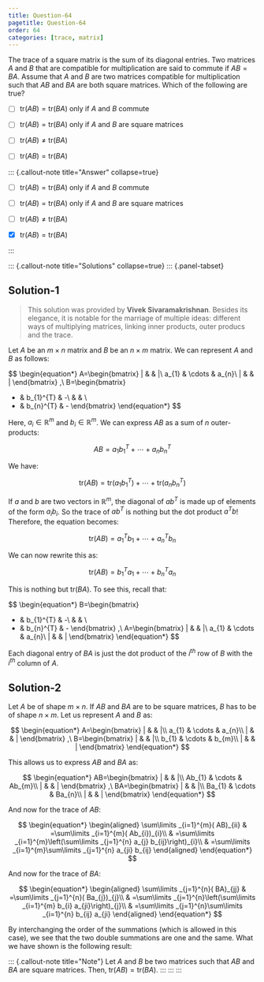 ```yaml
---
title: Question-64
pagetitle: Question-64
order: 64
categories: [trace, matrix]
---
```


The trace of a square matrix is the sum of its diagonal entries. Two matrices $\displaystyle A$ and $\displaystyle B$ that are compatible for multiplication are said to commute if $\displaystyle AB=BA$. Assume that $\displaystyle A$ and $\displaystyle B$ are two matrices compatible for multiplication such that $\displaystyle AB$ and $\displaystyle BA$ are both square matrices. Which of the following are true?

- [ ] $\displaystyle \text{tr}( AB) =\text{tr}( BA)$ only if $\displaystyle A$ and $\displaystyle B$ commute

- [ ] $\displaystyle \text{tr}( AB) =\text{tr}( BA)$ only if $\displaystyle A$ and $\displaystyle B$ are square matrices

- [ ] $\displaystyle \text{tr}( AB) \neq \text{tr}( BA)$

- [ ] $\displaystyle \text{tr}( AB) =\text{tr}( BA)$

::: {.callout-note title="Answer" collapse=true}

- [ ] $\displaystyle \text{tr}( AB) =\text{tr}( BA)$ only if $\displaystyle A$ and $\displaystyle B$ commute

- [ ] $\displaystyle \text{tr}( AB) =\text{tr}( BA)$ only if $\displaystyle A$ and $\displaystyle B$ are square matrices

- [ ] $\displaystyle \text{tr}( AB) \neq \text{tr}( BA)$

- [x] $\displaystyle \text{tr}( AB) =\text{tr}( BA)$

:::

::: {.callout-note title="Solutions" collapse=true}
::: {.panel-tabset}

## Solution-1

> This solution was provided by **Vivek Sivaramakrishnan**. Besides its elegance, it is notable for the marriage of multiple ideas: different ways of multiplying matrices, linking inner products, outer producs and the trace.

Let $\displaystyle A$ be an $\displaystyle m\times n$ matrix and $\displaystyle B$ be an $\displaystyle n\times m$ matrix. We can represent $\displaystyle A$ and $\displaystyle B$ as follows:

$$
\begin{equation*}
A=\begin{bmatrix}
| &  & |\\
a_{1} & \cdots  & a_{n}\\
| &  & |
\end{bmatrix} ,\ B=\begin{bmatrix}
- & b_{1}^{T} & -\\
 &  & \\
- & b_{n}^{T} & -
\end{bmatrix}
\end{equation*}
$$

Here, $\displaystyle a_{i} \in \mathbb{R}^{m}$ and $\displaystyle b_{i} \in \mathbb{R}^{m}$. We can express $\displaystyle AB$ as a sum of $\displaystyle n$ outer-products:

$$
\begin{equation*}
AB=a_{1} b_{1}^{T} +\cdots +a_{n} b_{n}^{T}
\end{equation*}
$$

We have:

$$
\begin{equation*}
\text{tr}( AB) =\text{tr}\left( a_{1} b_{1}^{T}\right) +\cdots +\text{tr}\left( a_{n} b_{n}^{T}\right)
\end{equation*}
$$

If $\displaystyle a$ and $\displaystyle b$ are two vectors in $\displaystyle \mathbb{R}^{m}$, the diagonal of $\displaystyle ab^{T}$ is made up of elements of the form $\displaystyle a_{i} b_{i}$. So the trace of $\displaystyle ab^{T}$ is nothing but the dot product $\displaystyle a^{T} b$! Therefore, the equation becomes:

$$
\begin{equation*}
\text{tr}( AB) =a_{1}^{T} b_{1} +\cdots +a_{n}^{T} b_{n}
\end{equation*}
$$

We can now rewrite this as:

$$
\begin{equation*}
\text{tr}( AB) =b_{1}^{T} a_{1} +\cdots +b_{n}^{T} a_{n}
\end{equation*}
$$

This is nothing but $\displaystyle \text{tr}( BA)$. To see this, recall that:

$$
\begin{equation*}
B=\begin{bmatrix}
- & b_{1}^{T} & -\\
 &  & \\
- & b_{n}^{T} & -
\end{bmatrix} ,\ A=\begin{bmatrix}
| &  & |\\
a_{1} & \cdots  & a_{n}\\
| &  & |
\end{bmatrix}
\end{equation*}
$$

Each diagonal entry of $\displaystyle BA$ is just the dot product of the $\displaystyle i^{th}$ row of $\displaystyle B$ with the $\displaystyle i^{th}$ column of $\displaystyle A$.

## Solution-2
Let $\displaystyle A$ be of shape $\displaystyle m\times n$. If $\displaystyle AB$ and $\displaystyle BA$ are to be square matrices, $\displaystyle B$ has to be of shape $\displaystyle n\times m$. Let us represent $\displaystyle A$ and $\displaystyle B$ as:

$$
\begin{equation*}
A=\begin{bmatrix}
| &  & |\\
a_{1} & \cdots  & a_{n}\\
| &  & |
\end{bmatrix} ,\ B=\begin{bmatrix}
| &  & |\\
b_{1} & \cdots  & b_{m}\\
| &  & |
\end{bmatrix}
\end{equation*}
$$

This allows us to express $\displaystyle AB$ and $\displaystyle BA$ as:

$$
\begin{equation*}
AB=\begin{bmatrix}
| &  & |\\
Ab_{1} & \cdots  & Ab_{m}\\
| &  & |
\end{bmatrix} ,\ BA=\begin{bmatrix}
| &  & |\\
Ba_{1} & \cdots  & Ba_{n}\\
| &  & |
\end{bmatrix}
\end{equation*}
$$

And now for the trace of $\displaystyle AB$:

$$
\begin{equation*}
\begin{aligned}
\sum\limits _{i=1}^{m}( AB)_{ii} & =\sum\limits _{i=1}^{m}( Ab_{i})_{i}\\
 & =\sum\limits _{i=1}^{m}\left(\sum\limits _{j=1}^{n} a_{j} b_{ij}\right)_{i}\\
 & =\sum\limits _{i=1}^{m}\sum\limits _{j=1}^{n} a_{ji} b_{ij}
\end{aligned}
\end{equation*}
$$

And now for the trace of $\displaystyle BA$:

$$
\begin{equation*}
\begin{aligned}
\sum\limits _{j=1}^{n}( BA)_{jj} & =\sum\limits _{j=1}^{n}( Ba_{j})_{j}\\
 & =\sum\limits _{j=1}^{n}\left(\sum\limits _{i=1}^{m} b_{i} a_{ji}\right)_{j}\\
 & =\sum\limits _{j=1}^{n}\sum\limits _{i=1}^{n} b_{ij} a_{ji}
\end{aligned}
\end{equation*}
$$

By interchanging the order of the summations (which is allowed in this case), we see that the two double summations are one and the same. What we have shown is the following result:

::: {.callout-note title="Note"}
Let $\displaystyle A$ and $\displaystyle B$ be two matrices such that $\displaystyle AB$ and $\displaystyle BA$ are square matrices. Then, $\displaystyle \text{tr}( AB) =\text{tr}( BA)$.
:::
:::
:::